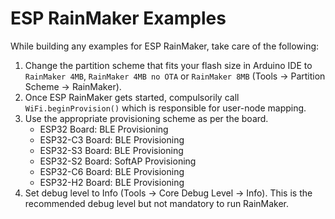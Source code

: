 # ESP RainMaker Examples

While building any examples for ESP RainMaker, take care of the following:

1. Change the partition scheme that fits your flash size in Arduino IDE to `RainMaker 4MB`, `RainMaker 4MB no OTA` or `RainMaker 8MB` (Tools -> Partition Scheme -> RainMaker).
2. Once ESP RainMaker gets started, compulsorily call `WiFi.beginProvision()` which is responsible for user-node mapping.
3. Use the appropriate provisioning scheme as per the board.
    - ESP32 Board: BLE Provisioning
    - ESP32-C3 Board: BLE Provisioning
    - ESP32-S3 Board: BLE Provisioning
    - ESP32-S2 Board: SoftAP Provisioning
    - ESP32-C6 Board: BLE Provisioning
    - ESP32-H2 Board: BLE Provisioning
4. Set debug level to Info (Tools -> Core Debug Level -> Info). This is the recommended debug level but not mandatory to run RainMaker.
